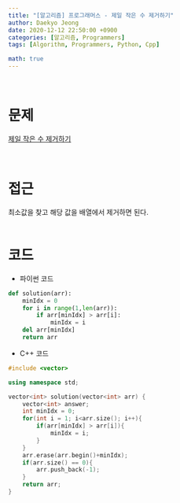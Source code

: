 ```yaml
---
title: "[알고리즘] 프로그래머스 - 제일 작은 수 제거하기"
author: Daekyo Jeong
date: 2020-12-12 22:50:00 +0900
categories: [알고리즘, Programmers]
tags: [Algorithm, Programmers, Python, Cpp]

math: true
---
```


<br/>

# **문제**


[제일 작은 수 제거하기](https://programmers.co.kr/learn/courses/30/lessons/12935)

<br/>

# **접근**  

최소값을 찾고 해당 값을 배열에서 제거하면 된다.  
<br/>

# **코드**


- 파이썬 코드   

```py
def solution(arr):
    minIdx = 0
    for i in range(1,len(arr)):
        if arr[minIdx] > arr[i]:
            minIdx = i
    del arr[minIdx]
    return arr
```


- C++ 코드

```cpp
#include <vector>

using namespace std;

vector<int> solution(vector<int> arr) {
    vector<int> answer;
    int minIdx = 0;
    for(int i = 1; i<arr.size(); i++){
        if(arr[minIdx] > arr[i]){
            minIdx = i;
        }
    }
    arr.erase(arr.begin()+minIdx);
    if(arr.size() == 0){
        arr.push_back(-1);
    }
    return arr;
}
```



<br/>
